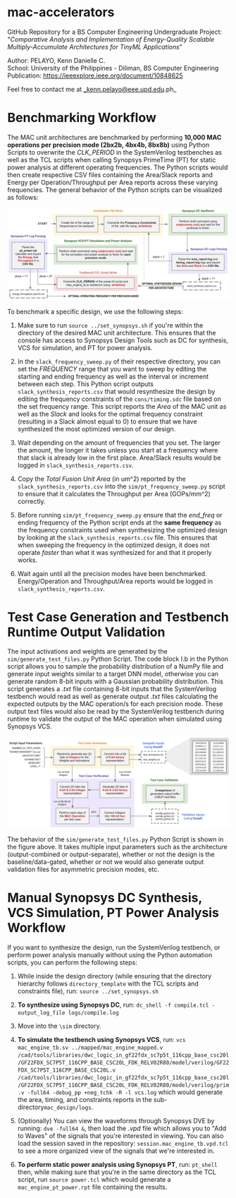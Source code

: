 # mac-accelerators
GitHub Repository for a BS Computer Engineering Undergraduate Project:\
"_Comparative Analysis and Implementation of Energy-Quality Scalable Multiply-Accumulate Architectures for TinyML Applications_" 

Author: PELAYO, Kenn Danielle C.\
School: University of the Philippines - Diliman, BS Computer Engineering \
Publication: https://ieeexplore.ieee.org/document/10848625 

Feel free to contact me at _kenn.pelayo@eee.upd.edu.ph_

# Benchmarking Workflow

The MAC unit architectures are benchmarked by performing **10,000 MAC operations per precision mode (2bx2b, 4bx4b, 8bx8b)** using Python Scripts to overwrite the _CLK_PERIOD_ in the SystemVerilog testbenches as well as the TCL scripts when calling Synopsys PrimeTime (PT) for static power analysis at different operating frequencies. The Python scripts would then create respective CSV files containing the Area/Slack reports and Energy per Operation/Throughput per Area reports across these varying frequencies. The general behavior of the Python scripts can be visualized as follows:

![Benchmarking Workflow](https://github.com/kenn1028/mac-accelerators/blob/main/.images/1_benchmarking_flow.png?raw=true)

To benchmark a specific design, we use the following steps:

1. Make sure to run ``source ../set_synopsys.sh`` if you're within the directory of the desired MAC unit architecture. This ensures that the console has access to Synopsys Design Tools such as DC for synthesis, VCS for simulation, and PT for power analysis.

2. In the ``slack_frequency_sweep.py`` of their respective directory, you can set the _FREQUENCY_ range that you want to sweep by editing the starting and ending frequency as well as the interval or increment between each step. This Python script outputs ``slack_synthesis_reports.csv`` that would resynthesize the design by editing the frequency constraints of the ``cons/timing.sdc`` file based on the set frequency range. This script reports the _Area_ of the MAC unit as well as the _Slack_ and looks for the optimal frequency constraint (resulting in a Slack almost equal to 0) to ensure that we have synthesized the most optimized version of our design.

3. Wait depending on the amount of frequencies that you set. The larger the amount, the longer it takes unless you start at a frequency where that slack is already low in the first place. Area/Slack results would be logged in ``slack_synthesis_reports.csv``.

4. Copy the _Total Fusion Unit Area_ (in um^2) reported by the ``slack_synthesis_reports.csv`` into the ``sim/pt_frequency_sweep.py`` script to ensure that it calculates the Throughput per Area (GOPs/mm^2) correctly.

5. Before running ``sim/pt_frequency_sweep.py`` ensure that the _end_freq_ or ending frequency of the Python script ends at the **same frequency** as the frequency constraints used when synthesizing the optimized design by looking at the ``slack_synthesis_reports.csv`` file. This ensures that when sweeping the frequency in the optimized design, it does not operate _faster_ than what it was synthesized for and that it properly works.

6. Wait again until all the precision modes have been benchmarked. Energy/Operation and Throughput/Area reports would be logged in ``slack_synthesis_reports.csv``.

# Test Case Generation and Testbench Runtime Output Validation

The input activations and weights are generated by the ``sim/generate_test_files.py`` Python Script. The code block I.b in the Python script allows you to sample the probability distribution of a NumPy file and generate input weights similar to a target DNN model, otherwise you can generate random 8-bit inputs with a Gaussian probability distribution. This script generates a _.txt_ file containing 8-bit inputs that the SystemVerilog testbench would read as well as generate output _.txt_ files calculating the expected outputs by the MAC operation/s for each precision mode. These output text files would also be read by the SystemVerilog testbench during runtime to validate the output of the MAC operation when simulated using Synopsys VCS.

![Test Case Generation Workflow](https://github.com/kenn1028/mac-accelerators/blob/main/.images/2_testcase_gen_valid_flow.png?raw=true)

The behavior of the ``sim/generate_test_files.py`` Python Script is shown in the figure above. It takes multiple input parameters such as the architecture (output-combined or output-separate), whether or not the design is the baseline/data-gated, whether or not we would also generate output validation files for asymmetric precision modes, etc.

# Manual Synopsys DC Synthesis, VCS Simulation, PT Power Analysis Workflow

If you want to synthesize the design, run the SystemVerilog testbench, or perform power analysis manually without using the Python automation scripts, you can perform the following steps:

1. While inside the design directory (while ensuring that the directory hierarchy follows ``directory_template`` with the TCL scripts and constraints file), run: ``source ../set_synopsys.sh``

2. **To synthesize using Synopsys DC**, run: ``dc_shell -f compile.tcl -output_log_file logs/compile.log``

3. Move into the ``\sim`` directory.

4. **To simulate the testbench using Synopsys VCS**, run: ``vcs mac_engine_tb.sv ../mapped/mac_engine_mapped.v /cad/tools/libraries/dwc_logic_in_gf22fdx_sc7p5t_116cpp_base_csc20l/GF22FDX_SC7P5T_116CPP_BASE_CSC20L_FDK_RELV02R80/model/verilog/GF22FDX_SC7P5T_116CPP_BASE_CSC20L.v /cad/tools/libraries/dwc_logic_in_gf22fdx_sc7p5t_116cpp_base_csc20l/GF22FDX_SC7P5T_116CPP_BASE_CSC20L_FDK_RELV02R80/model/verilog/prim.v -full64 -debug_pp +neg_tchk -R -l vcs.log`` which would generate the area, timing, and constraints reports in the sub-directory``mac_design/logs``.

5. (Optionally) You can view the waveforms through Synopsys DVE by running: ``dve -full64 &``, then load the _.vpd_ file which allows you to "Add to Waves" of the signals that you're interested in viewing. You can also load the session saved in the repository: ``session.mac_engine_tb.vpd.tcl`` to see a more organized view of the signals that we're interested in.

6. **To perform static power analysis using Synopsys PT**, run: ``pt_shell`` then, while making sure that you're in the same directory as the TCL script, run ``source power.tcl`` which would generate a ``mac_engine_pt_power.rpt`` file containing the results.
